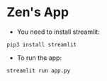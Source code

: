 # Zen's App

- You need to install streamlit: 
```
pip3 install streamlit
```
- To run the app: 
```
streamlit run app.py
```